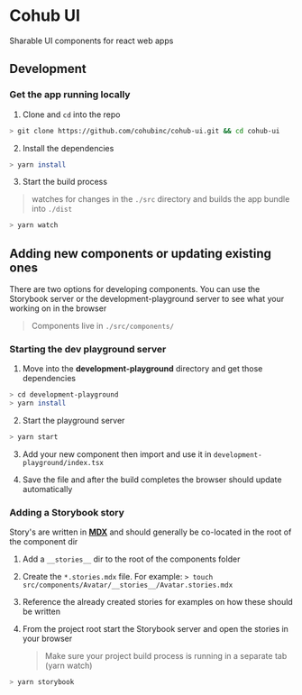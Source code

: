 # Cohub UI

Sharable UI components for react web apps

## Development

### Get the app running locally

1. Clone and `cd` into the repo

```bash
> git clone https://github.com/cohubinc/cohub-ui.git && cd cohub-ui
```

2. Install the dependencies

```bash
> yarn install
```

3. Start the build process

> watches for changes in the `./src` directory and builds the app bundle into `./dist`

```bash
> yarn watch
```

## Adding new components or updating existing ones

There are two options for developing components. You can use the Storybook server or the development-playground server to see what your working on in the browser

> Components live in `./src/components/`

### Starting the dev playground server

1. Move into the **development-playground** directory and get those dependencies

```bash
> cd development-playground
> yarn install
```

2. Start the playground server

```bash
> yarn start
```

3. Add your new component then import and use it in `development-playground/index.tsx`

4. Save the file and after the build completes the browser should update automatically

### Adding a Storybook story

Story's are written in [**MDX**](https://mdxjs.com/) and should generally be co-located in the root of the component dir

1. Add a `__stories__` dir to the root of the components folder

2. Create the `*.stories.mdx` file. For example: `> touch src/components/Avatar/__stories__/Avatar.stories.mdx`

3. Reference the already created stories for examples on how these should be written

4. From the project root start the Storybook server and open the stories in your browser
   > Make sure your project build process is running in a separate tab (yarn watch)

```bash
> yarn storybook
```
